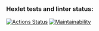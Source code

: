 ### Hexlet tests and linter status:
[![Actions Status](https://github.com/RedOduvan/java-project-61/workflows/hexlet-check/badge.svg)](https://github.com/RedOduvan/java-project-61/actions)
[![Maintainability](https://api.codeclimate.com/v1/badges/842f8c1c72be8e6fa2e2/maintainability)](https://codeclimate.com/github/RedOduvan/java-project-61/maintainability)
